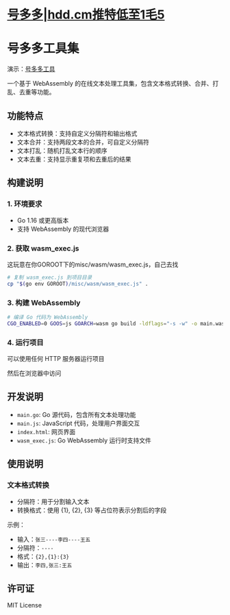 #  [号多多|hdd.cm推特低至1毛5](https://hdd.cm)

# 号多多工具集
演示：[号多多工具](https://zh.hdd.cm)

一个基于 WebAssembly 的在线文本处理工具集，包含文本格式转换、合并、打乱、去重等功能。

## 功能特点

- 文本格式转换：支持自定义分隔符和输出格式
- 文本合并：支持两段文本的合并，可自定义分隔符
- 文本打乱：随机打乱文本行的顺序
- 文本去重：支持显示重复项和去重后的结果

## 构建说明

### 1. 环境要求

- Go 1.16 或更高版本
- 支持 WebAssembly 的现代浏览器

### 2. 获取 wasm_exec.js

这玩意在你GOROOT下的misc/wasm/wasm_exec.js，自己去找

```bash
# 复制 wasm_exec.js 到项目目录
cp "$(go env GOROOT)/misc/wasm/wasm_exec.js" .
```

### 3. 构建 WebAssembly

```bash
# 编译 Go 代码为 WebAssembly
CGO_ENABLED=0 GOOS=js GOARCH=wasm go build -ldflags="-s -w" -o main.wasm main.go
```

### 4. 运行项目

可以使用任何 HTTP 服务器运行项目

然后在浏览器中访问

## 开发说明

- `main.go`: Go 源代码，包含所有文本处理功能
- `main.js`: JavaScript 代码，处理用户界面交互
- `index.html`: 网页界面
- `wasm_exec.js`: Go WebAssembly 运行时支持文件

## 使用说明

### 文本格式转换
- 分隔符：用于分割输入文本
- 转换格式：使用 {1}, {2}, {3} 等占位符表示分割后的字段

示例：
- 输入：`张三----李四----王五`
- 分隔符：`----`
- 格式：`{2},{1}:{3}`
- 输出：`李四,张三:王五`

## 许可证

MIT License
